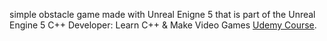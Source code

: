 simple obstacle game made with Unreal Enigne 5 that is part of the Unreal Engine 5 C++ Developer: Learn C++ & Make Video Games [Udemy Course](https://www.udemy.com/course/unrealcourse/).

